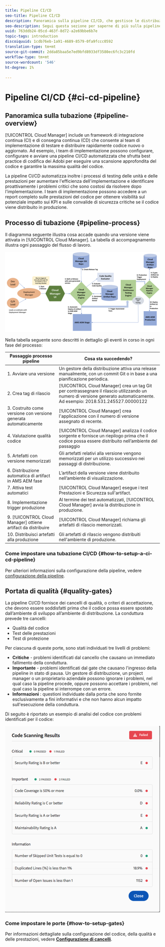 ```yaml
---
title: Pipeline CI/CD
seo-title: Pipeline CI/CD
description: Panoramica sulla pipeline CI/CD, che gestisce le distribuzioni per l'area di visualizzazione e la produzione in Cloud Manager
seo-description: Segui questa sezione per saperne di più sulla pipeline CI/CD, che gestisce le distribuzioni sull'area di visualizzazione e la produzione in Cloud Manager
uuid: 763ddb24-05cd-463f-8d72-a2e69bbe6b7e
topic-tags: introduction
discoiquuid: 1cdb76eb-1a91-4689-8579-0fa9fccc0592
translation-type: tm+mt
source-git-commit: 2dda85baa5e7ed9bfd8933df3580ec6fc3c210fd
workflow-type: tm+mt
source-wordcount: '546'
ht-degree: 1%

---
```



# Pipeline CI/CD {#ci-cd-pipeline}

## Panoramica sulla tubazione {#pipeline-overview}

[!UICONTROL Cloud Manager] include un framework di integrazione continua (CI) e di consegna continua (CD) che consente ai team di implementazione di testare e distribuire rapidamente codice nuovo o aggiornato. Ad esempio, i team di implementazione possono configurare, configurare e avviare una pipeline CI/CD automatizzata che sfrutta  best practice di codifica dei Adobi per eseguire una scansione approfondita del codice e garantire la massima qualità del codice.

La pipeline CI/CD automatizza inoltre i processi di testing delle unità e delle prestazioni per aumentare l&#39;efficienza dell&#39;implementazione e identificare proattivamente i problemi critici che sono costosi da risolvere dopo l&#39;implementazione. I team di implementazione possono accedere a un report completo sulle prestazioni del codice per ottenere visibilità sul potenziale impatto sui KPI e sulle convalide di sicurezza critiche se il codice viene distribuito in produzione.

## Processo di tubazione {#pipeline-process}

Il diagramma seguente illustra cosa accade quando una versione viene attivata in [!UICONTROL Cloud Manager]. La tabella di accompagnamento illustra ogni passaggio del flusso di lavoro.

![](assets/screen_shot_2018-05-30at82457pm.png)

Nella tabella seguente sono descritti in dettaglio gli eventi in corso in ogni fase del processo:

| Passaggio processo pipeline | Cosa sta succedendo? |
|---|---|
| 1. Avviare una versione | Un gestore della distribuzione attiva una release manualmente, con un commit Git o in base a una pianificazione periodica. |
| 2. Crea tag di rilascio | [!UICONTROL Cloud Manager] crea un tag Git per contrassegnare il rilascio utilizzando un numero di versione generato automaticamente. Ad esempio: 2018.531.245527.00000122 |
| 3. Costruito come versione con versione generata automaticamente | [!UICONTROL Cloud Manager] crea l&#39;applicazione con il numero di versione assegnato di recente. |
| 4. Valutazione qualità codice | [!UICONTROL Cloud Manager] analizza il codice sorgente e fornisce un riepilogo prima che il codice possa essere distribuito nell’ambiente del passaggio |
| 5. Artefatti con versione memorizzati | Gli artefatti relativi alla versione vengono memorizzati per un utilizzo successivo nei passaggi di distribuzione. |
| 6. Distribuzione automatica di artifact in AMS AEM fase | L’artifact della versione viene distribuito nell’ambiente di visualizzazione. |
| 7. Attiva test automatici | [!UICONTROL Cloud Manager] esegue i test Prestazioni e Sicurezza sull&#39;artifact. |
| 8. Implementazione trigger produzione | Al termine dei test automatizzati, [!UICONTROL Cloud Manager] avvia la distribuzione in produzione. |
| 9. [!UICONTROL Cloud Manager] ottiene artifact da distribuire | [!UICONTROL Cloud Manager] richiama gli artefatti di rilascio memorizzati. |
| 10. Distribuisci artefatti alla produzione | Gli artefatti di rilascio vengono distribuiti nell&#39;ambiente di produzione. |

### Come impostare una tubazione CI/CD {#how-to-setup-a-ci-cd-pipeline}

Per ulteriori informazioni sulla configurazione della pipeline, vedere [configurazione della pipeline](configuring-pipeline.md).

## Portata di qualità {#quality-gates}

La pipeline CI/CD fornisce dei cancelli di qualità, o criteri di accettazione, che devono essere soddisfatti prima che il codice possa essere spostato dall’ambiente di sviluppo all’ambiente di distribuzione. La conduttura prevede tre cancelli:

* Qualità del codice
* Test delle prestazioni
* Test di protezione

Per ciascuna di queste porte, sono stati individuati tre livelli di problemi:

* **Critiche**  - problemi identificati dal cancello che causano un immediato fallimento della conduttura.
* **Importante**  - problemi identificati dal gate che causano l&#39;ingresso della pipeline in stato di pausa. Un gestore di distribuzione, un project manager o un proprietario aziendale possono ignorare i problemi, nel qual caso la pipeline procede, oppure possono accettare i problemi, nel qual caso la pipeline si interrompe con un errore.
* **Informazioni** : questioni individuate dalla porta che sono fornite esclusivamente a fini informativi e che non hanno alcun impatto sull&#39;esecuzione della conduttura.

Di seguito è riportato un esempio di analisi del codice con problemi identificati per il codice:

![](assets/quality-gate-failed.png)

### Come impostare le porte {#how-to-setup-gates}

Per informazioni dettagliate sulla configurazione del codice, della qualità e delle prestazioni, vedere **[Configurazione di cancelli](configuring-pipeline.md)**.
